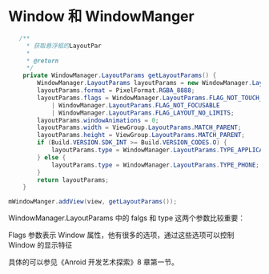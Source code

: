 # Window 和 WindowManger



```java
   /**
     * 获取悬浮框的LayoutPar
     *
     * @return
     */
    private WindowManager.LayoutParams getLayoutParams() {
        WindowManager.LayoutParams layoutParams = new WindowManager.LayoutParams();
        layoutParams.format = PixelFormat.RGBA_8888;
        layoutParams.flags = WindowManager.LayoutParams.FLAG_NOT_TOUCH_MODAL
            | WindowManager.LayoutParams.FLAG_NOT_FOCUSABLE
            | WindowManager.LayoutParams.FLAG_LAYOUT_NO_LIMITS;
        layoutParams.windowAnimations = 0;
        layoutParams.width = ViewGroup.LayoutParams.MATCH_PARENT;
        layoutParams.height = ViewGroup.LayoutParams.MATCH_PARENT;
        if (Build.VERSION.SDK_INT >= Build.VERSION_CODES.O) {
            layoutParams.type = WindowManager.LayoutParams.TYPE_APPLICATION_OVERLAY;
        } else {
            layoutParams.type = WindowManager.LayoutParams.TYPE_PHONE;
        }
        return layoutParams;
    }

mWindowManger.addView(view, getLayoutParams());
```



WindowManager.LayoutParams 中的 falgs 和 type 这两个参数比较重要：

Flags 参数表示 Window 属性，他有很多的选项，通过这些选项可以控制 Window 的显示特征

具体的可以参见《Anroid 开发艺术探索》8 章第一节。
